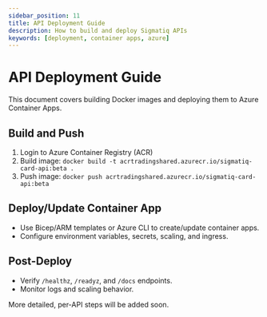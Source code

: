 ```yaml
---
sidebar_position: 11
title: API Deployment Guide
description: How to build and deploy Sigmatiq APIs
keywords: [deployment, container apps, azure]
---
```


# API Deployment Guide

This document covers building Docker images and deploying them to Azure Container Apps.

## Build and Push

1. Login to Azure Container Registry (ACR)
2. Build image: `docker build -t acrtradingshared.azurecr.io/sigmatiq-card-api:beta .`
3. Push image: `docker push acrtradingshared.azurecr.io/sigmatiq-card-api:beta`

## Deploy/Update Container App

- Use Bicep/ARM templates or Azure CLI to create/update container apps.
- Configure environment variables, secrets, scaling, and ingress.

## Post-Deploy

- Verify `/healthz`, `/readyz`, and `/docs` endpoints.
- Monitor logs and scaling behavior.

More detailed, per-API steps will be added soon.

